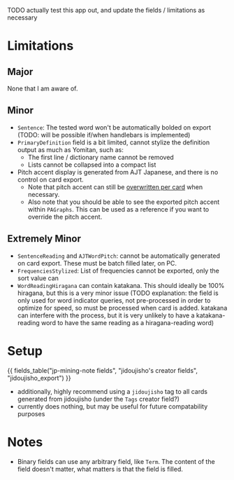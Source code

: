 TODO actually test this app out, and update the fields / limitations as necessary

# Limitations

## Major
None that I am aware of.

## Minor
- `Sentence`: The tested word won't be automatically bolded on export (TODO: will be possible
    if/when handlebars is implemented)
- `PrimaryDefinition` field is a bit limited, cannot stylize the definition output as much
    as Yomitan, such as:
    - The first line / dictionary name cannot be removed
    - Lists cannot be collapsed into a compact list
- Pitch accent display is generated from AJT Japanese, and there is no control on card export.
    - Note that pitch accent can still be [overwritten per card](autopa.md#specifying-pitch-accent)
        when necessary.
    - Also note that you should be able to see the exported pitch accent within `PAGraphs`.
        This can be used as a reference if you want to override the pitch accent.

## Extremely Minor
- `SentenceReading` and `AJTWordPitch`: cannot be automatically generated on card export.
    These must be batch filled later, on PC.
- `FrequenciesStylized`: List of frequencies cannot be exported, only the sort value can
- `WordReadingHiragana` can contain katakana.
    This should ideally be 100% hiragana, but this is a very minor issue
    (TODO explanation: the field is only used for word indicator queries, not pre-processed
    in order to optimize for speed, so must be processed when card is added. katakana
    can interfere with the process, but it is very unlikely to have a katakana-reading word
    to have the same reading as a hiragana-reading word)



# Setup

{{ fields_table("jp-mining-note fields", "jidoujisho's creator fields", "jidoujisho_export") }}


- additionally, highly recommend using a `jidoujisho` tag to all cards generated from jidoujisho
    (under the `Tags` creator field?)
- currently does nothing, but may be useful for future compatability purposes

# Notes
- Binary fields can use any arbitrary field, like `Term`. The content of the field doesn't matter, what matters is that the field is filled.
